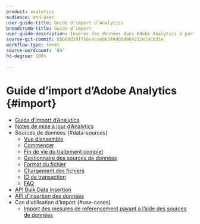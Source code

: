 ```yaml
---
product: analytics
audience: end-user
user-guide-title: Guide dʼimport d’Analytics
breadcrumb-title: Guide d’import
user-guide-description: Insérez des données dans Adobe Analytics à partir des sources externes, en bloc ou en temps réel.
source-git-commit: bb068d39f756c4cce06349d0bd969212e19cb33e
workflow-type: tm+mt
source-wordcount: '64'
ht-degree: 100%

---
```



# Guide d’import d’Adobe Analytics {#import}

+ [Guide dʼimport d’Analytics](home.md)
+ [Notes de mise à jour d’Analytics](https://experienceleague.adobe.com/fr/docs/analytics/release-notes/latest)
+ Sources de données {#data-sources}
   + [Vue d’ensemble](data-sources/overview.md)
   + [Commencer](data-sources/getting-started.md)
   + [Fin de vie du traitement complet](data-sources/full-processing-eol.md)
   + [Gestionnaire des sources de données](data-sources/manage.md)
   + [Format du fichier](data-sources/file-format.md)
   + [Chargement des fichiers](data-sources/file-upload.md)
   + [ID de transaction](data-sources/transactionid.md)
   + [FAQ](data-sources/faq.md)
+ [API Bulk Data Insertion](bulk-data-insertion-api/bulk-data-insert.md)
+ [API dʼinsertion des données](c-data-insertion-api/c-data-insertion-api.md)
+ Cas dʼutilisation dʼimport {#use-cases}
   + [Import des mesures de référencement payant à lʼaide des sources de données](use-cases/paid-search-metrics.md)
